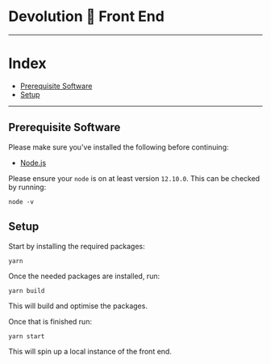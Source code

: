 # Devolution 🤘 Front End

---

# Index 
* [Prerequisite Software](#prerequisite-software)
* [Setup](#setup)

---

## Prerequisite Software

Please make sure you've installed the following before continuing:

- [Node.js](https://nodejs.org/en/download/)

Please ensure your `node` is on at least version `12.10.0`. This can be checked by running:
```
node -v
```

## Setup 

Start by installing the required packages:
```
yarn
```

Once the needed packages are installed, run:
```
yarn build
```
This will build and optimise the packages.

Once that is finished run:
```
yarn start
```
This will spin up a local instance of the front end.
